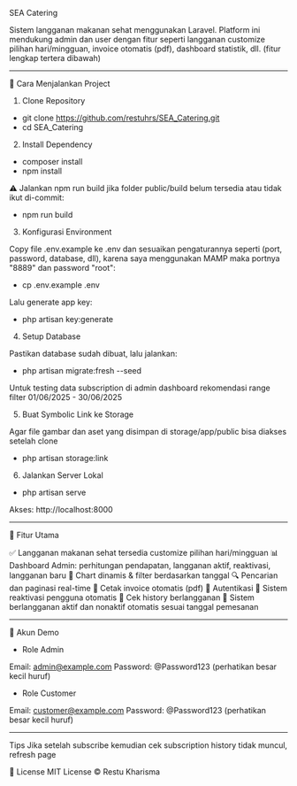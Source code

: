 SEA Catering

Sistem langganan makanan sehat menggunakan Laravel. Platform ini mendukung admin dan user dengan fitur seperti langganan customize pilihan hari/mingguan, invoice otomatis (pdf), dashboard statistik, dll.
(fitur lengkap tertera dibawah)

--------------------------------------------

🚀 Cara Menjalankan Project

1. Clone Repository

- git clone https://github.com/restuhrs/SEA_Catering.git
- cd SEA_Catering

2. Install Dependency

- composer install
- npm install 

⚠️ Jalankan npm run build jika folder public/build belum tersedia atau tidak ikut di-commit:
- npm run build

3. Konfigurasi Environment

Copy file .env.example ke .env dan sesuaikan pengaturannya seperti (port, password, database, dll), 
karena saya menggunakan MAMP maka portnya "8889" dan password "root":

- cp .env.example .env

Lalu generate app key:

- php artisan key:generate

4. Setup Database

Pastikan database sudah dibuat, lalu jalankan:

- php artisan migrate:fresh --seed

Untuk testing data subscription di admin dashboard rekomendasi range filter 01/06/2025 - 30/06/2025

5. Buat Symbolic Link ke Storage

Agar file gambar dan aset yang disimpan di storage/app/public bisa diakses setelah clone

- php artisan storage:link

6. Jalankan Server Lokal

- php artisan serve

Akses: http://localhost:8000

--------------------------------------

📁 Fitur Utama

✅ Langganan makanan sehat tersedia customize pilihan hari/mingguan
📊 Dashboard Admin: perhitungan pendapatan, langganan aktif, reaktivasi, langganan baru 
📆 Chart dinamis & filter berdasarkan tanggal
🔍 Pencarian dan paginasi real-time
🧾 Cetak invoice otomatis (pdf)
🔐 Autentikasi
🔄 Sistem reaktivasi pengguna otomatis
📖 Cek history berlangganan
📅 Sistem berlangganan aktif dan nonaktif otomatis sesuai tanggal pemesanan

--------------------------------------

🔐 Akun Demo

- Role Admin 

Email: admin@example.com
Password: @Password123 (perhatikan besar kecil huruf)

- Role Customer 

Email: customer@example.com
Password: @Password123 (perhatikan besar kecil huruf)

--------------------------------------

Tips
Jika setelah subscribe kemudian cek subscription history tidak muncul, refresh page

📄 License
MIT License © Restu Kharisma 
